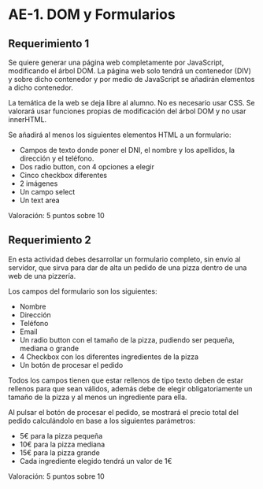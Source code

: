 # AE-1. DOM y Formularios

## Requerimiento 1

Se quiere generar una página web completamente por JavaScript, modificando el
árbol DOM. La página web solo tendrá un contenedor (DIV) y sobre dicho
contenedor y por medio de JavaScript se añadirán elementos a dicho contenedor.

La temática de la web se deja libre al alumno. No es necesario usar CSS. Se valorará usar funciones propias de modificación del árbol DOM y no usar innerHTML.

Se añadirá al menos los siguientes elementos HTML a un formulario:

- Campos de texto donde poner el DNI, el nombre y los apellidos, la dirección y el teléfono.
- Dos radio button, con 4 opciones a elegir
- Cinco checkbox diferentes
- 2 imágenes
- Un campo select
- Un text area

Valoración: 5 puntos sobre 10

## Requerimiento 2

En esta actividad debes desarrollar un formulario completo, sin envío al servidor, que sirva para dar de alta un pedido de una pizza dentro de una web de una pizzería.

Los campos del formulario son los siguientes:

- Nombre
- Dirección
- Teléfono
- Email
- Un radio button con el tamaño de la pizza, pudiendo ser pequeña, mediana o grande
- 4 Checkbox con los diferentes ingredientes de la pizza
- Un botón de procesar el pedido

Todos los campos tienen que estar rellenos de tipo texto deben de estar rellenos para que sean válidos, además debe de elegir obligatoriamente un tamaño de la pizza y al menos un ingrediente para ella.

Al pulsar el botón de procesar el pedido, se mostrará el precio total del pedido calculándolo en base a los siguientes parámetros:

- 5€ para la pizza pequeña
- 10€ para la pizza mediana
- 15€ para la pizza grande
- Cada ingrediente elegido tendrá un valor de 1€

Valoración: 5 puntos sobre 10
